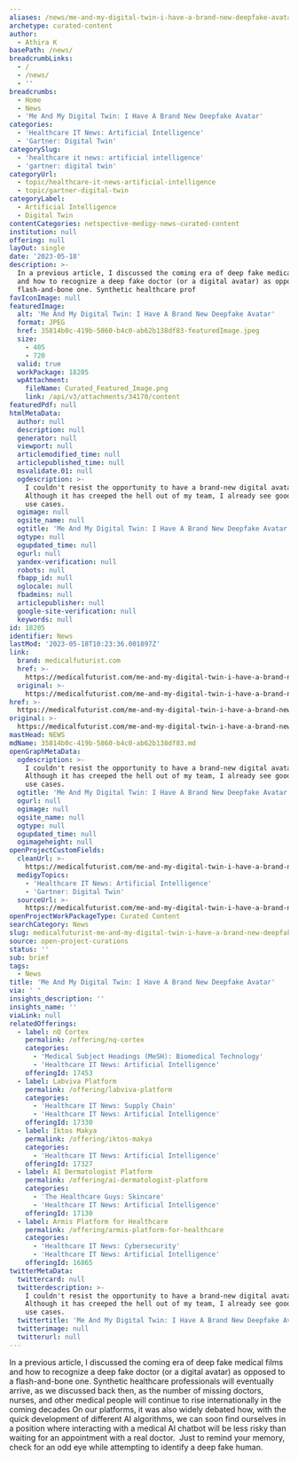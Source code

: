```yaml
---
aliases: /news/me-and-my-digital-twin-i-have-a-brand-new-deepfake-avatar
archetype: curated-content
author:
  - Athira K
basePath: /news/
breadcrumbLinks:
  - /
  - /news/
  - ''
breadcrumbs:
  - Home
  - News
  - 'Me And My Digital Twin: I Have A Brand New Deepfake Avatar'
categories:
  - 'Healthcare IT News: Artificial Intelligence'
  - 'Gartner: Digital Twin'
categorySlug:
  - 'healthcare it news: artificial intelligence'
  - 'gartner: digital twin'
categoryUrl:
  - topic/healthcare-it-news-artificial-intelligence
  - topic/gartner-digital-twin
categoryLabel:
  - Artificial Intelligence
  - Digital Twin
contentCategories: netspective-medigy-news-curated-content
institution: null
offering: null
layOut: single
date: '2023-05-18'
description: >-
  In a previous article, I discussed the coming era of deep fake medical films
  and how to recognize a deep fake doctor (or a digital avatar) as opposed to a
  flash-and-bone one. Synthetic healthcare prof
favIconImage: null
featuredImage:
  alt: 'Me And My Digital Twin: I Have A Brand New Deepfake Avatar'
  format: JPEG
  href: 35814b0c-419b-5860-b4c0-ab62b138df83-featuredImage.jpeg
  size:
    - 405
    - 720
  valid: true
  workPackage: 18205
  wpAttachment:
    fileName: Curated_Featured_Image.png
    link: /api/v3/attachments/34170/content
featuredPdf: null
htmlMetaData:
  author: null
  description: null
  generator: null
  viewport: null
  articlemodified_time: null
  articlepublished_time: null
  msvalidate.01: null
  ogdescription: >-
    I couldn't resist the opportunity to have a brand-new digital avatar.
    Although it has creeped the hell out of my team, I already see good medical
    use cases.
  ogimage: null
  ogsite_name: null
  ogtitle: 'Me And My Digital Twin: I Have A Brand New Deepfake Avatar'
  ogtype: null
  ogupdated_time: null
  ogurl: null
  yandex-verification: null
  robots: null
  fbapp_id: null
  oglocale: null
  fbadmins: null
  articlepublisher: null
  google-site-verification: null
  keywords: null
id: 18205
identifier: News
lastMod: '2023-05-18T10:23:36.001897Z'
link:
  brand: medicalfuturist.com
  href: >-
    https://medicalfuturist.com/me-and-my-digital-twin-i-have-a-brand-new-deepfake-avatar/
  original: >-
    https://medicalfuturist.com/me-and-my-digital-twin-i-have-a-brand-new-deepfake-avatar
href: >-
  https://medicalfuturist.com/me-and-my-digital-twin-i-have-a-brand-new-deepfake-avatar/
original: >-
  https://medicalfuturist.com/me-and-my-digital-twin-i-have-a-brand-new-deepfake-avatar
mastHead: NEWS
mdName: 35814b0c-419b-5860-b4c0-ab62b138df83.md
openGraphMetaData:
  ogdescription: >-
    I couldn't resist the opportunity to have a brand-new digital avatar.
    Although it has creeped the hell out of my team, I already see good medical
    use cases.
  ogtitle: 'Me And My Digital Twin: I Have A Brand New Deepfake Avatar'
  ogurl: null
  ogimage: null
  ogsite_name: null
  ogtype: null
  ogupdated_time: null
  ogimageheight: null
openProjectCustomFields:
  cleanUrl: >-
    https://medicalfuturist.com/me-and-my-digital-twin-i-have-a-brand-new-deepfake-avatar/
  medigyTopics:
    - 'Healthcare IT News: Artificial Intelligence'
    - 'Gartner: Digital Twin'
  sourceUrl: >-
    https://medicalfuturist.com/me-and-my-digital-twin-i-have-a-brand-new-deepfake-avatar
openProjectWorkPackageType: Curated Content
searchCategory: News
slug: medicalfuturist-me-and-my-digital-twin-i-have-a-brand-new-deepfake-avatar
source: open-project-curations
status: ''
sub: brief
tags:
  - News
title: 'Me And My Digital Twin: I Have A Brand New Deepfake Avatar'
via: ' '
insights_description: ''
insights_name: ''
viaLink: null
relatedOfferings:
  - label: nQ Cortex
    permalink: /offering/nq-cortex
    categories:
      - 'Medical Subject Headings (MeSH): Biomedical Technology'
      - 'Healthcare IT News: Artificial Intelligence'
    offeringId: 17453
  - label: Labviva Platform
    permalink: /offering/labviva-platform
    categories:
      - 'Healthcare IT News: Supply Chain'
      - 'Healthcare IT News: Artificial Intelligence'
    offeringId: 17330
  - label: Iktos Makya
    permalink: /offering/iktos-makya
    categories:
      - 'Healthcare IT News: Artificial Intelligence'
    offeringId: 17327
  - label: AI Dermatologist Platform
    permalink: /offering/ai-dermatologist-platform
    categories:
      - 'The Healthcare Guys: Skincare'
      - 'Healthcare IT News: Artificial Intelligence'
    offeringId: 17130
  - label: Armis Platform for Healthcare
    permalink: /offering/armis-platform-for-healthcare
    categories:
      - 'Healthcare IT News: Cybersecurity'
      - 'Healthcare IT News: Artificial Intelligence'
    offeringId: 16865
twitterMetaData:
  twittercard: null
  twitterdescription: >-
    I couldn't resist the opportunity to have a brand-new digital avatar.
    Although it has creeped the hell out of my team, I already see good medical
    use cases.
  twittertitle: 'Me And My Digital Twin: I Have A Brand New Deepfake Avatar'
  twitterimage: null
  twitterurl: null
---
```

<p>In a previous article, I discussed the coming era of deep fake medical films and how to recognize a deep fake doctor (or a digital avatar) as opposed to a flash-and-bone one. Synthetic healthcare professionals will eventually arrive, as we discussed back then, as the number of missing doctors, nurses, and other medical people will continue to rise internationally in the coming decades On our platforms, it was also widely debated how, with the quick development of different AI algorithms, we can soon find ourselves in a position where interacting with a medical AI chatbot will be less risky than waiting for an appointment with a real doctor. &nbsp;Just to remind your memory, check for an odd eye while attempting to identify a deep fake human.</p>